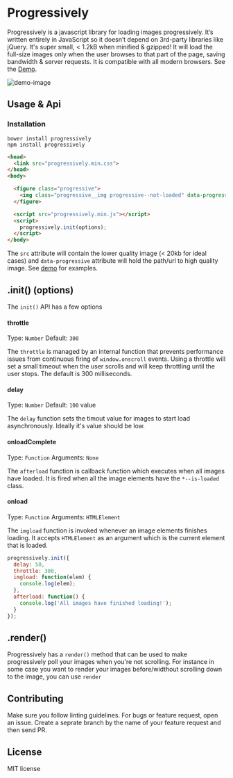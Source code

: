 # Progressively

Progressively is a javascript library for loading images progressively. It’s written entirely in JavaScript so it doesn’t depend on 3rd-party libraries like jQuery. It's super small, < 1.2kB when minified & gzipped! It will load the full-size images only when the user browses to that part of the page, saving bandwidth & server requests. It is compatible with all modern browsers. See the [Demo](https://thinker3197.github.io/progressively).

![demo-image](https://raw.githubusercontent.com/thinker3197/progressively/master/demo.gif)

## Usage & Api

### Installation

```
bower install progressively
npm install progressively
```

```html
<head>
  <link src="progressively.min.css">
</head>
<body>

  <figure class="progressive">
    <img class="progressive__img progressive--not-loaded" data-progressive="img/highQualityImg" src="img/lowQualityImg">
  </figure>

  <script src="progressively.min.js"></script>
  <script>
    progressively.init(options);
  </script>
</body>
```
The `src` attribute will contain the lower quality image (< 20kb for ideal cases) and `data-progressive` attribute will hold the path/url to high quality image. See [demo](https://thinker3197.github.io/progressively) for examples.  

## .init() (options)

The `init()` API has a few options

#### throttle
Type: `Number` Default: `300`

The `throttle` is managed by an internal function that prevents performance issues from continuous firing of `window.onscroll` events. Using a throttle will set a small timeout when the user scrolls and will keep throttling until the user stops. The default is 300 milliseconds.

#### delay
Type: `Number` Default: `100` value

The `delay` function sets the timout value for images to start load asynchronously. Ideally it's value should be low.

#### onloadComplete
Type: `Function` Arguments: `None`

The `afterload` function is callback function which executes when all images have loaded. It is fired when all the image elements have the `*--is-loaded` class.

#### onload
Type: `Function` Arguments: `HTMLElement`

The `imgload` function is invoked whenever an image elements finishes loading. It accepts `HTMLElement` as an argument which is the current element that is loaded.

```js
progressively.init({
  delay: 50,
  throttle: 300,
  imgload: function(elem) {
    console.log(elem);
  },
  afterload: function() {
    console.log('All images have finished loading!');
  }
});
```

## .render()

Progressively has a `render()` method that can be used to make progressively poll your images when you're not scrolling. For instance in some case you want to render your images before/widthout scrolling down to the image, you can use `render`

## Contributing

Make sure you follow linting guidelines. For bugs or feature request, open an issue. Create a seprate branch by the name of your feature request and then send PR.

## License
MIT license
